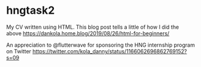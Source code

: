 # hngtask2
My CV written using HTML.
This blog post tells a little of how I did the above
https://dankola.home.blog/2019/08/26/html-for-beginners/

An appreciation to @flutterwave for sponsoring the HNG internship program on Twitter
https://twitter.com/kola_danny/status/1166062696862769152?s=09
